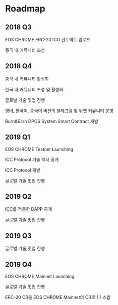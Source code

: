 # Roadmap

## 2018 Q3
EOS CHROME ERC-20 ICO 컨트랙트 업로드

중국 내 커뮤니티 조성

## 2018 Q4
중국 내 커뮤니티 활성화

한국 내 커뮤니티 조성 및 활성화

글로벌 기술 밋업 진행

영어, 한국어, 중국어 버젼의 텔레그램 및 위쳇 커뮤니티 운영

Burn&Earn DPOS System Smart Contract 개발

## 2019 Q1
EOS CHROME Testnet Launching

ICC Protocol 기술 백서 공개

ICC Protocol 개발

글로벌 기술 밋업 진행

## 2019 Q2
ICC를 적용한 DAPP 공개

글로벌 기술 밋업 진행

## 2019 Q3
글로벌 기술 밋업 진행

## 2019 Q4
EOS CHROME Mainnet Launching

글로벌 기술 밋업 진행

ERC-20 CR을 EOS CHROME Mainnet의 CR로 1:1 스왑
 
